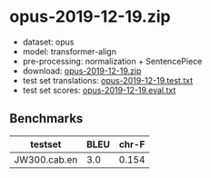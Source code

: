 # opus-2019-12-19.zip

* dataset: opus
* model: transformer-align
* pre-processing: normalization + SentencePiece
* download: [opus-2019-12-19.zip](https://object.pouta.csc.fi/OPUS-MT-models/cab-en/opus-2019-12-19.zip)
* test set translations: [opus-2019-12-19.test.txt](https://object.pouta.csc.fi/OPUS-MT-models/cab-en/opus-2019-12-19.test.txt)
* test set scores: [opus-2019-12-19.eval.txt](https://object.pouta.csc.fi/OPUS-MT-models/cab-en/opus-2019-12-19.eval.txt)

## Benchmarks

| testset               | BLEU  | chr-F |
|-----------------------|-------|-------|
| JW300.cab.en 	| 3.0 	| 0.154 |
